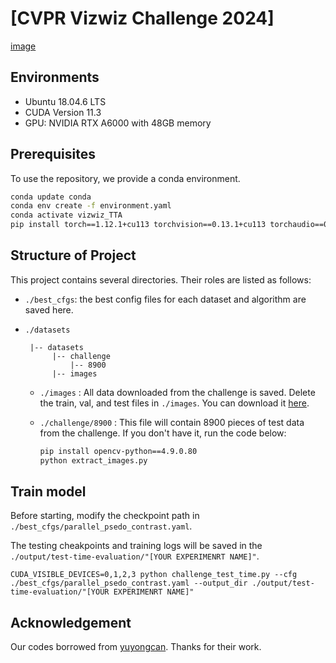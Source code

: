 # [CVPR Vizwiz Challenge 2024]
[image](https://github.com/huiwoni/CVPR2024-VizWiz-Challenge_final/assets/151484020/17cdcbb0-530e-4973-8785-ef4f26dc4a6f)
## Environments
+ Ubuntu 18.04.6 LTS
+ CUDA Version 11.3
+ GPU: NVIDIA RTX A6000 with 48GB memory

## Prerequisites

To use the repository, we provide a conda environment.

```bash
conda update conda
conda env create -f environment.yaml
conda activate vizwiz_TTA
pip install torch==1.12.1+cu113 torchvision==0.13.1+cu113 torchaudio==0.12.1 --extra-index-url https://download.pytorch.org/whl/cu113
```

## Structure of Project

This project contains several directories. Their roles are listed as follows:

+ `./best_cfgs`: the best config files for each dataset and algorithm are saved here.
+ `./datasets`
  
       |-- datasets 
  	        |-- challenge
                |-- 8900
            |-- images
  
  - `./images` : All data downloaded from the challenge is saved. Delete the train, val, and test files in `./images`. You can download it [here](https://github.com/rezaakb/VizWiz-Classification-Dataset).
  - `./challenge/8900` : This file will contain 8900 pieces of test data from the challenge. If you don't have it, run the code below:
  
    ```bash
    pip install opencv-python==4.9.0.80
    python extract_images.py
    ```

## Train model

Before starting, modify the checkpoint path in `./best_cfgs/parallel_psedo_contrast.yaml`.

The testing cheakpoints and training logs will be saved in the `./output/test-time-evaluation/"[YOUR EXPERIMENRT NAME]"`.

    CUDA_VISIBLE_DEVICES=0,1,2,3 python challenge_test_time.py --cfg ./best_cfgs/parallel_psedo_contrast.yaml --output_dir ./output/test-time-evaluation/"[YOUR EXPERIMENRT NAME]"

## Acknowledgement

Our codes borrowed from [yuyongcan](https://github.com/yuyongcan/Benchmark-TTA). Thanks for their work.


